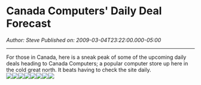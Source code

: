 # Canada Computers' Daily Deal Forecast

*Author: Steve*
*Published on: 2009-03-04T23:22:00.000-05:00*

---

For those in Canada, here is a sneak peak of some of the upcoming daily deals heading to Canada Computers; a popular computer store up here in the cold great north. It beats having to check the site daily.  
![](deal.jpg)![](monday.jpg)![](tuesday.jpg)![](wednesday.jpg)![](thursday.jpg)![](friday.jpg)![](sunday.jpg)![](saturday.jpg)